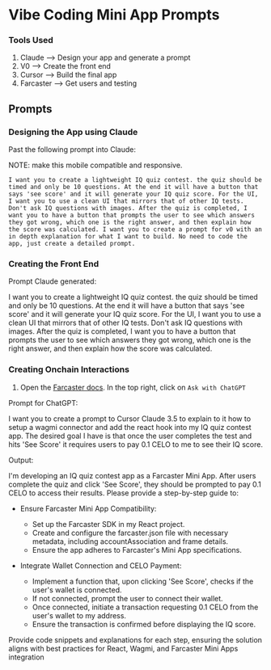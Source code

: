 # Vibe Coding Mini App Prompts

### Tools Used
1. Claude --> Design your app and generate a prompt
2. V0 --> Create the front end
3. Cursor --> Build the final app
4. Farcaster --> Get users and testing

## Prompts

### Designing the App using Claude

Past the following prompt into Claude:

NOTE: make this mobile compatible and responsive.

`I want you to create a lightweight IQ quiz contest. the quiz should be timed and only be 10 questions. At the end it will have a button that says 'see score' and it will generate your IQ quiz score. For the UI, I want you to use a clean UI that mirrors that of other IQ tests. Don't ask IQ questions with images. After the quiz is completed, I want you to have a button that prompts the user to see which answers they got wrong, which one is the right answer, and then explain how the score was calculated. I want you to create a prompt for v0 with an in depth explanation for what I want to build. No need to code the app, just create a detailed prompt. `

### Creating the Front End

Prompt Claude generated:

I want you to create a lightweight IQ quiz contest. the quiz should be timed and only be 10 questions. At the end it will have a button that says 'see score' and it will generate your IQ quiz score. For the UI, I want you to use a clean UI that mirrors that of other IQ tests. Don't ask IQ questions with images. After the quiz is completed, I want you to have a button that prompts the user to see which answers they got wrong, which one is the right answer, and then explain how the score was calculated. 

### Creating Onchain Interactions

1. Open the [Farcaster docs](https://miniapps.farcaster.xyz/docs/getting-started). In the top right, click on `Ask with ChatGPT`
   
Prompt for ChatGPT:

I want you to create a prompt to Cursor Claude 3.5 to explain to it how to setup a wagmi connector and add the react hook into my IQ quiz contest app. The desired goal I have is that once the user completes the test and hits 'See Score' it requires users to pay 0.1 CELO to me to see their IQ score. 

Output:

I'm developing an IQ quiz contest app as a Farcaster Mini App. After users complete the quiz and click 'See Score', they should be prompted to pay 0.1 CELO to access their results. Please provide a step-by-step guide to:
- Ensure Farcaster Mini App Compatibility:
  - Set up the Farcaster SDK in my React project.
  - Create and configure the farcaster.json file with necessary metadata, including accountAssociation and frame details.
  - Ensure the app adheres to Farcaster's Mini App specifications.

- Integrate Wallet Connection and CELO Payment:
  - Implement a function that, upon clicking 'See Score', checks if the user's wallet is connected.
  - If not connected, prompt the user to connect their wallet.
  - Once connected, initiate a transaction requesting 0.1 CELO from the user's wallet to my address.
  - Ensure the transaction is confirmed before displaying the IQ score.

Provide code snippets and explanations for each step, ensuring the solution aligns with best practices for React, Wagmi, and Farcaster Mini Apps integration
